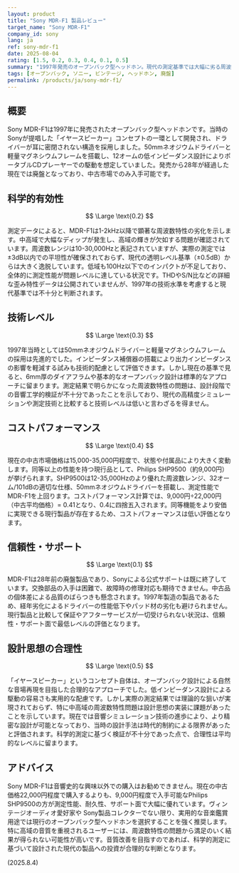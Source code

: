 ```yaml
---
layout: product
title: "Sony MDR-F1 製品レビュー"
target_name: "Sony MDR-F1"
company_id: sony
lang: ja
ref: sony-mdr-f1
date: 2025-08-04
rating: [1.5, 0.2, 0.3, 0.4, 0.1, 0.5]
summary: "1997年発売のオープンバック型ヘッドホン。現代の測定基準では大幅に劣る周波数特性を持ち、コストパフォーマンスも現行製品に対して著しく低い結果となっています。"
tags: [オープンバック, ソニー, ビンテージ, ヘッドホン, 廃盤]
permalink: /products/ja/sony-mdr-f1/
---
```

## 概要

Sony MDR-F1は1997年に発売されたオープンバック型ヘッドホンです。当時のSonyが提唱した「イヤースピーカー」コンセプトの一環として開発され、ドライバーが耳に密閉されない構造を採用しました。50mmネオジウムドライバーと軽量マグネシウムフレームを搭載し、12オームの低インピーダンス設計によりポータブルCDプレーヤーでの駆動を想定していました。発売から28年が経過した現在では廃盤となっており、中古市場でのみ入手可能です。

## 科学的有効性

$$ \Large \text{0.2} $$

測定データによると、MDR-F1は1-2kHz以降で顕著な周波数特性の劣化を示します。中高域で大幅なディップが発生し、高域の輝きが欠如する問題が確認されています。周波数レンジは10-30,000Hzと表記されていますが、実際の測定では±3dB以内での平坦性が確保されておらず、現代の透明レベル基準（±0.5dB）からは大きく逸脱しています。低域も100Hz以下でのインパクトが不足しており、全体的に測定性能が問題レベルに達している状況です。THDやS/N比などの詳細な歪み特性データは公開されていませんが、1997年の技術水準を考慮すると現代基準では不十分と判断されます。

## 技術レベル

$$ \Large \text{0.3} $$

1997年当時としては50mmネオジウムドライバーと軽量マグネシウムフレームの採用は先進的でした。インピーダンス補償器の搭載により出力インピーダンスの影響を軽減する試みも技術的配慮として評価できます。しかし現在の基準で見ると、6mm厚のダイアフラムや基本的なオープンバック設計は標準的なアプローチに留まります。測定結果で明らかになった周波数特性の問題は、設計段階での音響工学的検証が不十分であったことを示しており、現代の高精度シミュレーションや測定技術と比較すると技術レベルは低いと言わざるを得ません。

## コストパフォーマンス

$$ \Large \text{0.4} $$

現在の中古市場価格は15,000-35,000円程度で、状態や付属品により大きく変動します。同等以上の性能を持つ現行品として、Philips SHP9500（約9,000円）が挙げられます。SHP9500は12-35,000Hzのより優れた周波数レンジ、32オーム/101dBの適切な仕様、50mmネオジウムドライバーを搭載し、測定性能でMDR-F1を上回ります。コストパフォーマンス計算では、9,000円÷22,000円（中古平均価格）= 0.41となり、0.4に四捨五入されます。同等機能をより安価に実現できる現行製品が存在するため、コストパフォーマンスは低い評価となります。

## 信頼性・サポート

$$ \Large \text{0.1} $$

MDR-F1は28年前の廃盤製品であり、Sonyによる公式サポートは既に終了しています。交換部品の入手は困難で、故障時の修理対応も期待できません。中古品の個体差による品質のばらつきも懸念されます。1997年製造の製品であるため、経年劣化によるドライバーの性能低下やパッド材の劣化も避けられません。現行製品と比較して保証やアフターサービスが一切受けられない状況は、信頼性・サポート面で最低レベルの評価となります。

## 設計思想の合理性

$$ \Large \text{0.5} $$

「イヤースピーカー」というコンセプト自体は、オープンバック設計による自然な音場再現を目指した合理的なアプローチでした。低インピーダンス設計による駆動の容易さも実用的な配慮です。しかし実際の測定結果では理論的な狙いが実現されておらず、特に中高域の周波数特性問題は設計思想の実装に課題があったことを示しています。現在では音響シミュレーション技術の進歩により、より精密な設計が可能となっており、当時の設計手法は時代的制約による限界があったと評価されます。科学的測定に基づく検証が不十分であった点で、合理性は平均的なレベルに留まります。

## アドバイス

Sony MDR-F1は音響史的な興味以外での購入はお勧めできません。現在の中古価格22,000円程度で購入するよりも、9,000円程度で入手可能なPhilips SHP9500の方が測定性能、耐久性、サポート面で大幅に優れています。ヴィンテージオーディオ愛好家や Sony製品コレクターでない限り、実用的な音楽鑑賞用途では現行のオープンバック型ヘッドホンを選択することを強く推奨します。特に高域の音質を重視されるユーザーには、周波数特性の問題から満足のいく結果が得られない可能性が高いです。音質改善を目指すのであれば、科学的測定に基づいて設計された現代の製品への投資が合理的な判断となります。

(2025.8.4)
